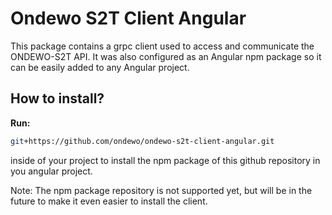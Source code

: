 # Ondewo S2T Client Angular #

This package contains a grpc client used to access and communicate the ONDEWO-S2T API.
It was also configured as an Angular npm package so it can be easily added to any Angular project.

## How to install?

**Run:**
```bash
git+https://github.com/ondewo/ondewo-s2t-client-angular.git
```
inside of your project to install the npm package of this github repository in you angular project.

Note: The npm package repository is not supported yet, but will be in the future to make it even easier to install the client. 